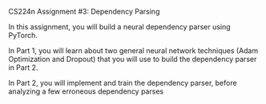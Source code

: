 CS224n Assignment #3: Dependency Parsing

In this assignment, you will build a neural dependency parser using PyTorch. 

In Part 1, you will learn about two general neural network techniques (Adam Optimization and Dropout) that you will use to build the dependency parser in Part 2. 

In Part 2, you will implement and train the dependency parser, before analyzing a few erroneous dependency parses
